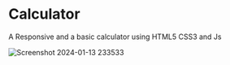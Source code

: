 # Calculator
A Responsive and a basic calculator using HTML5 CSS3 and Js


![Screenshot 2024-01-13 233533](https://github.com/ersumitkumargarsa/Calculator/assets/95330561/2db2e86a-aadf-4150-ac42-1d434bfe7f38)

